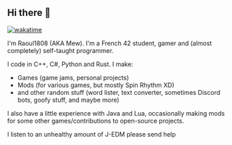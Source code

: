 ## Hi there 👋

[![wakatime](https://wakatime.com/badge/user/aac2f18f-64cf-40e6-9f4c-7504ae492f3f.svg)](https://wakatime.com/@aac2f18f-64cf-40e6-9f4c-7504ae492f3f)

I'm Raoul1808 (AKA Mew). I'm a French 42 student, gamer and (almost completely) self-taught programmer.

I code in C++, C#, Python and Rust. I make:
- Games (game jams, personal projects)
- Mods (for various games, but mostly Spin Rhythm XD)
- and other random stuff (word lister, text converter, sometimes Discord bots, goofy stuff, and maybe more)

I also have a little experience with Java and Lua, occasionally making mods for some other games/contributions to open-source projects.

I listen to an unhealthy amount of J-EDM please send help
